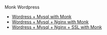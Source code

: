 Monk Wordpress

- [Wordress + Mysql with Monk](monk-wordpress/README.md)
- [Wordress + Mysql + Nginx with Monk](monk-wordpress-nginx/README.md)
- [Wordress + Mysql + Nginx + SSL with Monk](monk-wordpress-nginx-ssl/README.md)


